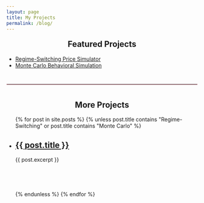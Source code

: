 ```yaml
---
layout: page
title: My Projects
permalink: /blog/
---
```


<h2 style="text-align: center; margin-top: 20px;">Featured Projects</h2>

<ul>
  <li><a href="/projects/price-simulator/">Regime-Switching Price Simulator</a></li>
  <li><a href="/projects/monte-carlo/">Monte Carlo Behavioral Simulation</a></li>
</ul>

<hr style="border: 1px solid #ffccd5; margin: 40px 0;">

<h2 style="text-align: center; margin-top: 20px;">More Projects</h2>

<ul>
  {% for post in site.posts %}
    {% unless post.title contains "Regime-Switching" or post.title contains "Monte Carlo" %}
      <li style="margin-bottom: 40px; padding-bottom: 20px;">
        <h2><a href="{{ post.url }}">{{ post.title }}</a></h2>
        <p>{{ post.excerpt }}</p>
      </li>
    {% endunless %}
  {% endfor %}
</ul>

